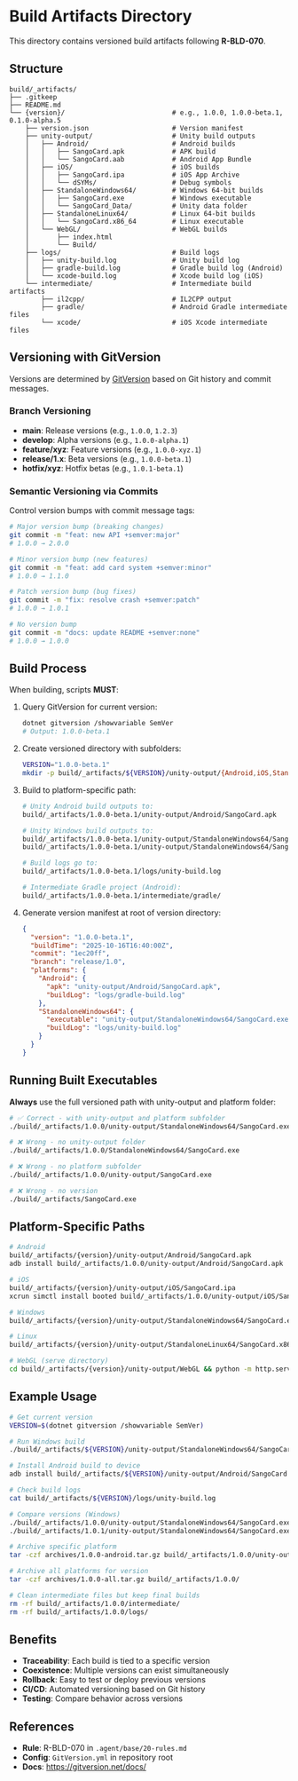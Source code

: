 # Build Artifacts Directory

This directory contains versioned build artifacts following **R-BLD-070**.

## Structure

```
build/_artifacts/
├── .gitkeep
├── README.md
└── {version}/                           # e.g., 1.0.0, 1.0.0-beta.1, 0.1.0-alpha.5
    ├── version.json                     # Version manifest
    ├── unity-output/                    # Unity build outputs
    │   ├── Android/                     # Android builds
    │   │   ├── SangoCard.apk            # APK build
    │   │   └── SangoCard.aab            # Android App Bundle
    │   ├── iOS/                         # iOS builds
    │   │   ├── SangoCard.ipa            # iOS App Archive
    │   │   └── dSYMs/                   # Debug symbols
    │   ├── StandaloneWindows64/         # Windows 64-bit builds
    │   │   ├── SangoCard.exe            # Windows executable
    │   │   └── SangoCard_Data/          # Unity data folder
    │   ├── StandaloneLinux64/           # Linux 64-bit builds
    │   │   └── SangoCard.x86_64         # Linux executable
    │   └── WebGL/                       # WebGL builds
    │       ├── index.html
    │       └── Build/
    ├── logs/                            # Build logs
    │   ├── unity-build.log              # Unity build log
    │   ├── gradle-build.log             # Gradle build log (Android)
    │   └── xcode-build.log              # Xcode build log (iOS)
    └── intermediate/                    # Intermediate build artifacts
        ├── il2cpp/                      # IL2CPP output
        ├── gradle/                      # Android Gradle intermediate files
        └── xcode/                       # iOS Xcode intermediate files
```

## Versioning with GitVersion

Versions are determined by [GitVersion](https://gitversion.net/) based on Git history and commit messages.

### Branch Versioning

- **main**: Release versions (e.g., `1.0.0`, `1.2.3`)
- **develop**: Alpha versions (e.g., `1.0.0-alpha.1`)
- **feature/xyz**: Feature versions (e.g., `1.0.0-xyz.1`)
- **release/1.x**: Beta versions (e.g., `1.0.0-beta.1`)
- **hotfix/xyz**: Hotfix betas (e.g., `1.0.1-beta.1`)

### Semantic Versioning via Commits

Control version bumps with commit message tags:

```bash
# Major version bump (breaking changes)
git commit -m "feat: new API +semver:major"
# 1.0.0 → 2.0.0

# Minor version bump (new features)
git commit -m "feat: add card system +semver:minor"
# 1.0.0 → 1.1.0

# Patch version bump (bug fixes)
git commit -m "fix: resolve crash +semver:patch"
# 1.0.0 → 1.0.1

# No version bump
git commit -m "docs: update README +semver:none"
# 1.0.0 → 1.0.0
```

## Build Process

When building, scripts **MUST**:

1. Query GitVersion for current version:
   ```bash
   dotnet gitversion /showvariable SemVer
   # Output: 1.0.0-beta.1
   ```

2. Create versioned directory with subfolders:
   ```bash
   VERSION="1.0.0-beta.1"
   mkdir -p build/_artifacts/${VERSION}/unity-output/{Android,iOS,StandaloneWindows64,logs,intermediate}
   ```

3. Build to platform-specific path:
   ```bash
   # Unity Android build outputs to:
   build/_artifacts/1.0.0-beta.1/unity-output/Android/SangoCard.apk
   
   # Unity Windows build outputs to:
   build/_artifacts/1.0.0-beta.1/unity-output/StandaloneWindows64/SangoCard.exe
   build/_artifacts/1.0.0-beta.1/unity-output/StandaloneWindows64/SangoCard_Data/
   
   # Build logs go to:
   build/_artifacts/1.0.0-beta.1/logs/unity-build.log
   
   # Intermediate Gradle project (Android):
   build/_artifacts/1.0.0-beta.1/intermediate/gradle/
   ```

4. Generate version manifest at root of version directory:
   ```json
   {
     "version": "1.0.0-beta.1",
     "buildTime": "2025-10-16T16:40:00Z",
     "commit": "1ec20ff",
     "branch": "release/1.0",
     "platforms": {
       "Android": {
         "apk": "unity-output/Android/SangoCard.apk",
         "buildLog": "logs/gradle-build.log"
       },
       "StandaloneWindows64": {
         "executable": "unity-output/StandaloneWindows64/SangoCard.exe",
         "buildLog": "logs/unity-build.log"
       }
     }
   }
   ```

## Running Built Executables

**Always** use the full versioned path with unity-output and platform folder:

```bash
# ✅ Correct - with unity-output and platform subfolder
./build/_artifacts/1.0.0/unity-output/StandaloneWindows64/SangoCard.exe

# ❌ Wrong - no unity-output folder
./build/_artifacts/1.0.0/StandaloneWindows64/SangoCard.exe

# ❌ Wrong - no platform subfolder
./build/_artifacts/1.0.0/unity-output/SangoCard.exe

# ❌ Wrong - no version
./build/_artifacts/SangoCard.exe
```

## Platform-Specific Paths

```bash
# Android
build/_artifacts/{version}/unity-output/Android/SangoCard.apk
adb install build/_artifacts/1.0.0/unity-output/Android/SangoCard.apk

# iOS
build/_artifacts/{version}/unity-output/iOS/SangoCard.ipa
xcrun simctl install booted build/_artifacts/1.0.0/unity-output/iOS/SangoCard.ipa

# Windows
build/_artifacts/{version}/unity-output/StandaloneWindows64/SangoCard.exe

# Linux
build/_artifacts/{version}/unity-output/StandaloneLinux64/SangoCard.x86_64

# WebGL (serve directory)
cd build/_artifacts/{version}/unity-output/WebGL && python -m http.server
```

## Example Usage

```bash
# Get current version
VERSION=$(dotnet gitversion /showvariable SemVer)

# Run Windows build
./build/_artifacts/${VERSION}/unity-output/StandaloneWindows64/SangoCard.exe

# Install Android build to device
adb install build/_artifacts/${VERSION}/unity-output/Android/SangoCard.apk

# Check build logs
cat build/_artifacts/${VERSION}/logs/unity-build.log

# Compare versions (Windows)
./build/_artifacts/1.0.0/unity-output/StandaloneWindows64/SangoCard.exe &     # Old
./build/_artifacts/1.0.1/unity-output/StandaloneWindows64/SangoCard.exe &     # New

# Archive specific platform
tar -czf archives/1.0.0-android.tar.gz build/_artifacts/1.0.0/unity-output/Android/

# Archive all platforms for version
tar -czf archives/1.0.0-all.tar.gz build/_artifacts/1.0.0/

# Clean intermediate files but keep final builds
rm -rf build/_artifacts/1.0.0/intermediate/
rm -rf build/_artifacts/1.0.0/logs/
```

## Benefits

- **Traceability**: Each build is tied to a specific version
- **Coexistence**: Multiple versions can exist simultaneously
- **Rollback**: Easy to test or deploy previous versions
- **CI/CD**: Automated versioning based on Git history
- **Testing**: Compare behavior across versions

## References

- **Rule**: R-BLD-070 in `.agent/base/20-rules.md`
- **Config**: `GitVersion.yml` in repository root
- **Docs**: https://gitversion.net/docs/
